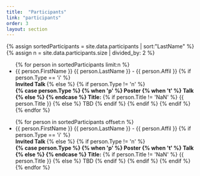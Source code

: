 ```yaml
---
title:  "Participants"
link: "participants"
order: 3
layout: section
---
```


{% assign sortedParticipants = site.data.participants | sort:"LastName" %}
{% assign n = site.data.participants.size | divided_by: 2 %}

<div class="row">
  <div class="col-sm-6">
    <ul>
      {% for person in sortedParticipants limit:n %}
        <li class='participant {{ person.Type }}'> {{ person.FirstName }} {{ person.LastName }} - {{ person.Affil }}
        {% if person.Type == 'i' %}<br> <b> Invited Talk </b>
        {% else %}
          {% if person.Type != 'n' %}<br> <b>
            {% case person.Type %}
              {% when 'p' %}
                Poster 
              {% when 't' %}
                Talk 
              {% else %}
            {% endcase %}
          Title:</b>
            {% if person.Title != 'NaN' %}
              {{ person.Title }}
            {% else %}
              TBD
            {% endif %}
          {% endif %}
        {% endif %}
        </li>
      {% endfor %}
    </ul>
  </div>
  <div class="col-sm-6">
    <ul>
      {% for person in sortedParticipants offset:n %}
        <li class='participant {{ person.Type }}'> {{ person.FirstName }} {{ person.LastName }} - {{ person.Affil }}
        {% if person.Type == 'i' %}<br> <b> Invited Talk </b>
        {% else %}
          {% if person.Type != 'n' %}<br> <b>
            {% case person.Type %}
              {% when 'p' %}
                Poster 
              {% when 't' %}
                Talk 
              {% else %}
            {% endcase %}
          Title:</b>
            {% if person.Title != 'NaN' %}
              {{ person.Title }}
            {% else %}
              TBD
            {% endif %}
          {% endif %}
        {% endif %}
        </li>
      {% endfor %}
    </ul>
  </div>
</div> <!-- row -->
